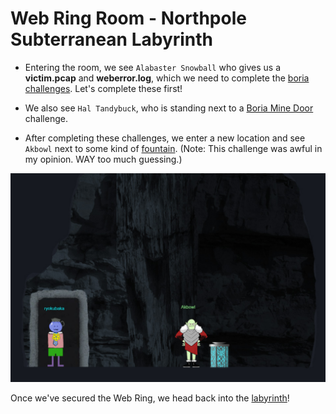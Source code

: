 # Web Ring Room - Northpole Subterranean Labyrinth

- Entering the room, we see `Alabaster Snowball` who gives us a  **victim.pcap** and **weberror.log**, which we need to complete the [boria challenges](boriaChallenges/README.md).  Let's complete these first!

- We also see `Hal Tandybuck`, who is standing next to a [Boria Mine Door](boriaminedoor/REAMDE) challenge.

- After completing these challenges, we enter a new location and see `Akbowl` next to some kind of [fountain](glamtarielsfountain/README). (Note: This challenge was awful in my opinion. WAY too much guessing.)

![](../../resources/screenshots/loc-web-fountain.png)

Once we've secured the Web Ring, we head back into the [labyrinth](../../2-northpole/2-labyrinth)!